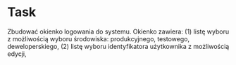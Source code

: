 # Task
Zbudować okienko logowania do systemu.
Okienko zawiera: (1) listę wyboru z możliwością wyboru środowiska:
produkcyjnego, testowego, deweloperskiego, (2) listę wyboru identyfikatora
użytkownika z możliwością edycji,

